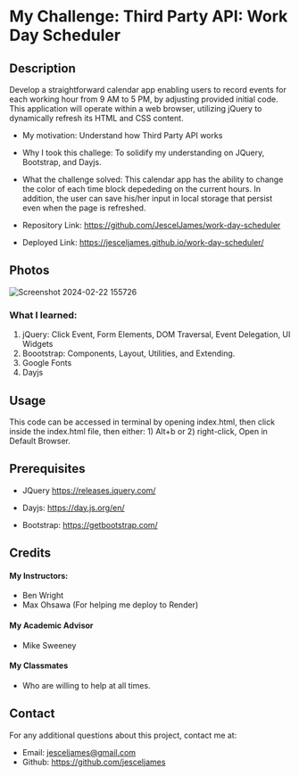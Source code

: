 # My Challenge: Third Party API: Work Day Scheduler

## Description

Develop a straightforward calendar app enabling users to record events for each working hour from 9 AM to 5 PM, by adjusting provided initial code. This application will operate within a web browser, utilizing jQuery to dynamically refresh its HTML and CSS content.

- My motivation: Understand how Third Party API works
- Why I took this challege: To solidify my understanding on JQuery, Bootstrap, and Dayjs.
- What the challenge solved: This calendar app has the ability to change the color of each time block depededing on the current hours. In addition, the user can save his/her input in local storage that persist even when the page is refreshed.

- Repository Link: https://github.com/JescelJames/work-day-scheduler


- Deployed Link: https://jesceljames.github.io/work-day-scheduler/

## Photos
![Screenshot 2024-02-22 155726](https://github.com/JescelJames/work-day-scheduler/assets/105643185/9a291995-d364-4b9a-8ede-16e63b91d2dd)



### What I learned:

1. jQuery: Click Event, Form Elements, DOM Traversal, Event Delegation, UI Widgets
2. Boootstrap: Components, Layout, Utilities, and Extending.
3. Google Fonts
4. Dayjs

## Usage

This code can be accessed in terminal by opening index.html, then click inside the index.html file, then either: 1) Alt+b or 2) right-click, Open in Default Browser.

## Prerequisites

- JQuery https://releases.jquery.com/

- Dayjs: https://day.js.org/en/

- Bootstrap: https://getbootstrap.com/

## Credits

#### My Instructors:

- Ben Wright
- Max Ohsawa (For helping me deploy to Render)

#### My Academic Advisor

- Mike Sweeney

#### My Classmates

- Who are willing to help at all times.

## Contact

For any additional questions about this project, contact me at:

- Email: jesceljames@gmail.com
- Github: https://github.com/jesceljames

